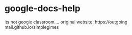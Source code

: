 # google-docs-help
its not google classroom.... original website: https://outgoing mail.github.io/simplegimes
